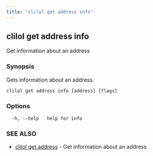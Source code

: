 ```yaml
---
title: "clilol get address info"
---
```

## clilol get address info

Get information about an address

### Synopsis

Gets information about an address.

```
clilol get address info [address] [flags]
```

### Options

```
  -h, --help   help for info
```

### SEE ALSO

* [clilol get address](clilol_get_address.md)	 - Get information about an address

